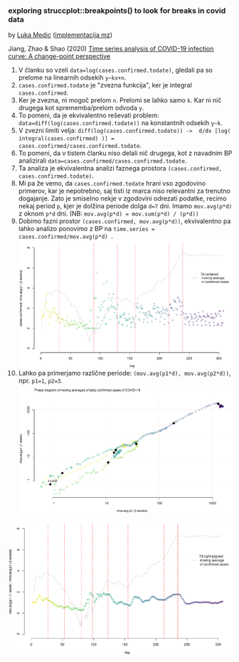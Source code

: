 ### exploring struccplot::breakpoints() to look for breaks in covid data

by [Luka Medic](https://github.com/luka-medic) ([implementacija mz](code/))

Jiang, Zhao & Shao (2020) [Time series analysis of COVID-19 infection curve: A change-point perspective](https://www.ncbi.nlm.nih.gov/pmc/articles/PMC7392157/pdf/main.pdf)

1. V  članku so vzeli `data=log(cases.confirmed.todate)`, gledali pa so prelome na linearnih odsekih `y~kx+n`.
2. `cases.confirmed.todate` je "zvezna funkcija", ker je integral `cases.confirmed`.
3. Ker je zvezna, ni mogoč prelom `n`. Prelomi se lahko samo `k`. Kar ni nič drugega kot sprememba/prelom odvoda `y`.
4. To pomeni, da je ekvivalentno reševati problem: `data=diff(log(cases.confirmed.todate))` na konstantnih odsekih `y~k`.
5. V zvezni limiti velja: `diff(log(cases.confirmed.todate)) ->  d/dx [log( integral(cases.confirmed) )] = cases.confirmed/cases.confirmed.todate`.
6. To pomeni, da v tistem članku niso delali nič drugega, kot z navadnim BP analizirali  `data=cases.confirmed/cases.confirmed.todate`.
7. Ta analiza je ekvivalentna analizi faznega prostora `(cases.confirmed, cases.confirmed.todate)`.
8. Mi pa že vemo, da `cases.confirmed.todate` hrani vso zgodovino primerov, kar je nepotrebno, saj tisti iz marca niso relevantni za trenutno dogajanje. Zato je smiselno nekje v zgodovini odrezati podatke, recimo nekaj period `p`, kjer je dolžina periode dolga `d=7` dni. Imamo `mov.avg(p*d)` z oknom `p*d` dni. (NB: `mov.avg(p*d) = mov.sum(p*d) / (p*d))`
9. Dobimo fazni prostor `(cases.confirmed, mov.avg(p*d))`, ekvivalentno pa lahko analizo ponovimo z BP na `time.series = cases.confirmed/mov.avg(p*d) `.
![plot1](figures/plot1.png)
10. Lahko pa primerjamo različne periode: `(mov.avg(p1*d), mov.avg(p2*d))`, npr. `p1=1`, `p2=3`.
![phase](figures/phase.png)


![plot2](figures/plot2.png)